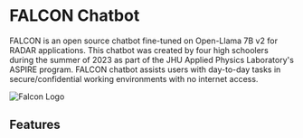 # FALCON Chatbot

FALCON is an open source chatbot fine-tuned on Open-Llama 7B v2 for RADAR applications. This chatbot was created by four high schoolers during the summer of 2023 as part of the JHU Applied Physics Laboratory's ASPIRE program. FALCON chatbot assists users with day-to-day tasks in secure/confidential working environments with no internet access. 

![Falcon Logo]()
## Features

